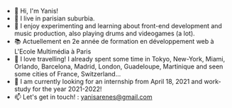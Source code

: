 - 👋 Hi, I'm Yanis!
- 📍 I live in parisian suburbia.
- 👀 I enjoy experimenting and learning about front-end development and music production, also playing drums and videogames (a lot).
- 📚 Actuellement en 2e année de formation en développement web à L'Ecole Multimédia à Paris
- 🧳 I love travelling! I already spent some time in Tokyo, New-York, Miami, Orlando, Barcelona, Madrid, London, Guadeloupe, Martinique and seen some cities of France, Switzerland...
- 🙋 I am currently looking for an internship from April 18, 2021 and work-study for the year 2021-2022!
- 📫 Let's get in touch! : yanisarenes@gmail.com
